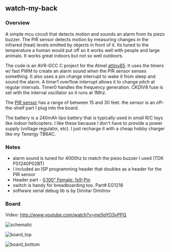 watch-my-back 
-------------


### Overview

A simple mcu circuit that detects motion and sounds an alarm from its piezo buzzer. The PIR sensor detects 
motion by measuring changes in the infrared (heat) levels emitted by objects in front of it. Its tuned to
the temperature a human would put off so it works well with people and large animals. It works great indoors
but not so well outdoors.

The code is an AVR-GCC C project for the Atmel [attiny85](http://www.atmel.com/devices/attiny85.aspx).
It uses the timers w/ fast PWM to create an alarm sound when the PIR sensor senses something. It also uses
a pin change interrupt to wake it from sleep and sound the alarm. A timer1 overflow interrupt allows it to 
change pitch at regular intervals. Timer0 handles the frequency generation. CKDIV8 fuse is set with the 
internal oscillator so it runs at 1Mhz.

The [PIR sensor](http://www.parallax.com/tabid/768/ProductID/83/Default.aspx) has a range of between 15 and 30 feet. 
the sensor is an off-the-shelf part I plug into the board.

The battery is a 240mAh lipo battery that is typically used in small R/C toys like indoor helicopters. I like these
because I don't have to provide a power supply (voltage regulator, etc). I just recharge it with a cheap hobby charger
like my Tenergy TB6AC.

### Notes
- alarm sound is tuned for 4000hz to match the piezo buzzer I used (TDK PS1240P02BT)
- I included an ISP programming header that doubles as a header for the PIR sensor
- Header part - [0.100" Female: 1x9-Pin](http://www.pololu.com/catalog/product/1019/pictures)
- switch is handy for breadboarding too. Part# EG1218
- software serial debug lib is by Dimitar Dimitrov

### Board
Video:
http://www.youtube.com/watch?v=me5pYO3vPPQ

![schematic](https://raw.github.com/tacowars/watch-my-back/master/docs/schematic.png "Schematic")

![board_top](https://raw.github.com/tacowars/watch-my-back/master/docs/DSC_0119.jpg "Top")

![board_bottom](https://raw.github.com/tacowars/watch-my-back/master/docs/DSC_0120.jpg "Bottom")